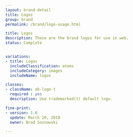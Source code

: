 ```yaml
---
layout: brand-detail
title: Logos
group: brand
permalink: /brand/logo-usage.html

title: Logos
description: These are the brand logos for use in web.
status: Complete


variations:
- title: Logos
  includeClassification: atoms
  includeCategory: images
  includeName: logos

classes:
- className: ab-logo-t
  required : yes
  description: Use trademarked(t) default logo.

fine-print:
- version: 1.0
  update: March 20, 2019
  owner: Brad Sosnowski

---
```

